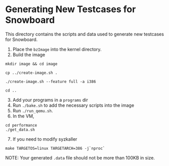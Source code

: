 # Generating New Testcases for Snowboard

This directory contains the scripts and data used to generate new testcases for Snowboard.

1. Place the `bzImage` into the kernel directory. 
2. Build the image
```
mkdir image && cd image

cp ../create-image.sh .

./create-image.sh --feature full -a i386

cd ..
```

3. Add your programs in a `programs` dir
4. Run `./bake.sh` to add the necessary scripts into the image
5. Run `./run_qemu.sh`.
6. In the VM, 
```
cd performance
./get_data.sh
```
7. If you need to modify syzkaller
```
make TARGETOS=linux TARGETARCH=386 -j`nproc`
```

NOTE: Your generated `.data` file should not be more than 100KB in size. 
